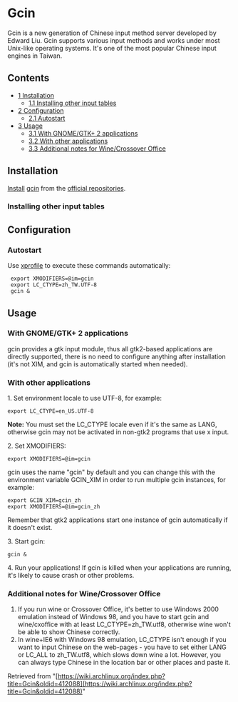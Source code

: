 # Gcin

Gcin is a new generation of Chinese input method server developed by Edward Liu. Gcin supports various input methods and works under most Unix-like operating systems. It's one of the most popular Chinese input engines in Taiwan.

## Contents

*   [1 Installation](#Installation)
    *   [1.1 Installing other input tables](#Installing_other_input_tables)
*   [2 Configuration](#Configuration)
    *   [2.1 Autostart](#Autostart)
*   [3 Usage](#Usage)
    *   [3.1 With GNOME/GTK+ 2 applications](#With_GNOME.2FGTK.2B_2_applications)
    *   [3.2 With other applications](#With_other_applications)
    *   [3.3 Additional notes for Wine/Crossover Office](#Additional_notes_for_Wine.2FCrossover_Office)

## Installation

[Install](/index.php/Install "Install") [gcin](https://www.archlinux.org/packages/?name=gcin) from the [official repositories](/index.php/Official_repositories "Official repositories").

### Installing other input tables

## Configuration

### Autostart

Use [xprofile](/index.php/Xprofile "Xprofile") to execute these commands automatically:

```
 export XMODIFIERS=@im=gcin
 export LC_CTYPE=zh_TW.UTF-8
 gcin &

```

## Usage

### With GNOME/GTK+ 2 applications

gcin provides a gtk input module, thus all gtk2-based applications are directly supported, there is no need to configure anything after installation (it's not XIM, and gcin is automatically started when needed).

### With other applications

1\. Set environment locale to use UTF-8, for example:

```
export LC_CTYPE=en_US.UTF-8

```

**Note:** You must set the LC_CTYPE locale even if it's the same as LANG, otherwise gcin may not be activated in non-gtk2 programs that use x input.

2\. Set XMODIFIERS:

```
export XMODIFIERS=@im=gcin

```

gcin uses the name "gcin" by default and you can change this with the environment variable GCIN_XIM in order to run multiple gcin instances, for example:

```
export GCIN_XIM=gcin_zh
export XMODIFIERS=@im=gcin_zh

```

Remember that gtk2 applications start one instance of gcin automatically if it doesn't exist.

3\. Start gcin:

```
gcin &

```

4\. Run your applications! If gcin is killed when your applications are running, it's likely to cause crash or other problems.

### Additional notes for Wine/Crossover Office

1.  If you run wine or Crossover Office, it's better to use Windows 2000 emulation instead of Windows 98, and you have to start gcin and wine/cxoffice with at least LC_CTYPE=zh_TW.utf8, otherwise wine won't be able to show Chinese correctly.
2.  In wine+IE6 with Windows 98 emulation, LC_CTYPE isn't enough if you want to input Chinese on the web-pages - you have to set either LANG or LC_ALL to zh_TW.utf8, which slows down wine a lot. However, you can always type Chinese in the location bar or other places and paste it.

Retrieved from "[https://wiki.archlinux.org/index.php?title=Gcin&oldid=412088](https://wiki.archlinux.org/index.php?title=Gcin&oldid=412088)"